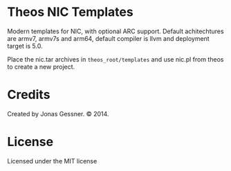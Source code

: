 Theos NIC Templates
===================

Modern templates for NIC, with optional ARC support. Default achitechtures are armv7, armv7s and arm64, default compiler is llvm and deployment target is 5.0.

Place the nic.tar archives in `theos_root/templates` and use nic.pl from theos to create a new project.


Credits
========

Created by Jonas Gessner. © 2014.



License
=======

Licensed under the MIT license

